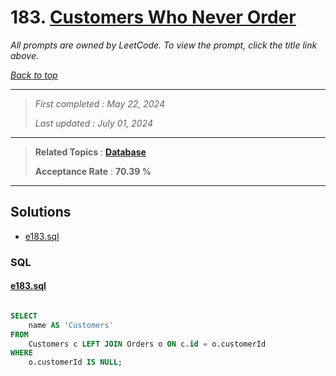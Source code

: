 # 183. [Customers Who Never Order](<https://leetcode.com/problems/customers-who-never-order>)

*All prompts are owned by LeetCode. To view the prompt, click the title link above.*

*[Back to top](<../README.md>)*

------

> *First completed : May 22, 2024*
>
> *Last updated : July 01, 2024*

------

> **Related Topics** : **[Database](<by_topic/Database.md>)**
>
> **Acceptance Rate** : **70.39 %**

------

## Solutions

- [e183.sql](<../my-submissions/e183.sql>)
### SQL
#### [e183.sql](<../my-submissions/e183.sql>)
```SQL

SELECT
    name AS 'Customers'
FROM
    Customers c LEFT JOIN Orders o ON c.id = o.customerId
WHERE 
    o.customerId IS NULL;
```

